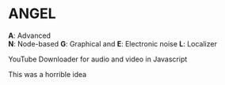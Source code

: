 # ANGEL

**A**: Advanced   
**N**: Node-based
**G**: Graphical and 
**E**: Electronic noise 
**L**: Localizer   

YouTube Downloader for audio and video in Javascript

This was a horrible idea
